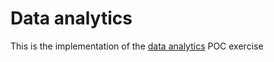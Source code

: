 # Data analytics

This is the implementation of the [data analytics](https://aws-tc-largeobjects.s3.us-west-2.amazonaws.com/DEV-AWS-MO-Architecting/exercise-2-analytics.html) POC exercise

